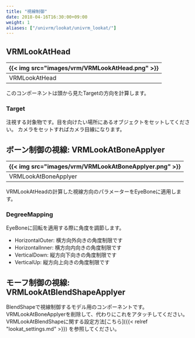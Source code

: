```yaml
---
title: "視線制御"
date: 2018-04-16T16:30:00+09:00
weight: 1
aliases: ["/univrm/lookat/univrm_lookat/"]
---
```


## VRMLookAtHead

|{{< img src="images/vrm/VRMLookAtHead.png" >}}|
|-----|
|VRMLookAtHead|

このコンポーネントは頭から見たTargetの方向を計算します。

### Target
注視する対象物です。目を向けたい場所にあるオブジェクトをセットしてください。
カメラをセットすればカメラ目線になります。

## ボーン制御の視線: VRMLookAtBoneApplyer

|{{< img src="images/vrm/VRMLookAtBoneApplyer.png" >}}|
|-----|
|VRMLookAtBoneApplyer|

VRMLookAtHeadの計算した視線方向のパラメーターをEyeBoneに適用します。

### DegreeMapping

EyeBoneに回転を適用する際に角度を調節します。

* HorizontalOuter: 横方向外向きの角度制限です
* HorizontalInner: 横方向内向きの角度制限です
* VerticalDown: 縦方向下向きの角度制限です
* VerticalUp: 縦方向上向きの角度制限です

## モーフ制御の視線: VRMLookAtBlendShapeApplyer

BlendShapeで視線制御するモデル用のコンポーネントです。
VRMLookAtBoneApplyerを削除して、代わりにこれをアタッチしてください。
VRMLookAtBlendShapeに関する設定方法[こちら]({{< relref "lookat_settings.md" >}})  を参照してください。
